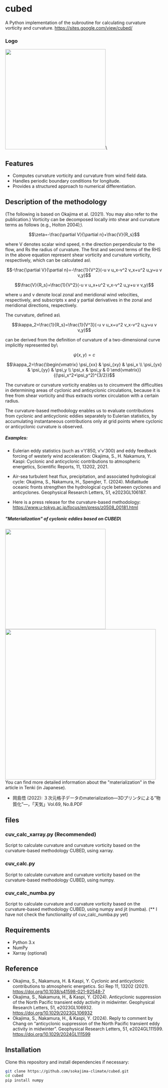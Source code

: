 # cubed
A Python implementation of the subroutine for calculating curvature vorticity and curvature.
https://sites.google.com/view/cubed/

### Logo
<img src="https://github.com/user-attachments/assets/5a5a4292-cb49-4b01-b888-4d3b6845b5bb" width="320">\

## Features
- Computes curvature vorticity and curvature from wind field data.
- Handles periodic boundary conditions for longitude.
- Provides a structured approach to numerical differentiation.

## Description of the methodology
(The following is based on Okajima et al. (2021). You may also refer to the publication.)
Vorticity can be decomposed locally into shear and curvature terms as follows (e.g., Holton 2004);\
```math
\zeta=-\frac{\partial V}{\partial n}+\frac{V}{R_s}
```
where V denotes scalar wind speed, n the direction perpendicular to the flow, and Rs the radius of curvature. The first and second terms of the RHS in the above equation represent shear vorticity and curvature vorticity, respectively, which can be calculated as\
```math
-\frac{\partial V}{\partial n}=-\frac{1}{V^2}(-u v u_x-v^2 v_x+u^2 u_y+u v v_y)
```
```math
\frac{V}{R_s}=\frac{1}{V^2}(-u v u_x+u^2 v_x-v^2 u_y+u v v_y)
```
where u and v denote local zonal and meridional wind velocities, respectively, and subscripts x and y partial derivatives in the zonal and meridional directions, respectively. 

The curvature, defined as\
```math
\kappa_2=\frac{1}{R_s}=\frac{1}{V^3}(-u v u_x+u^2 v_x-v^2 u_y+u v v_y)
```
can be derived from the definition of curvature of a two-dimensional curve implicitly represented by\
```math
\psi(x,y)=c
```
```math
\kappa_2=\frac{\begin{vmatrix}
  \psi_{xx} & \psi_{xy} & \psi_x \\
  \psi_{yx} & \psi_{yy} & \psi_y \\
  \psi_x & \psi_y & 0
\end{vmatrix}}{(\psi_x^2+\psi_y^2)^{3/2}}
```
The curvature or curvature vorticity enables us to circumvent the difficulties in determining areas of cyclonic and anticyclonic circulations, because it is free from shear vorticity and thus extracts vortex circulation with a certain radius.

The curvature-based methodology enables us to evaluate contributions from cyclonic and anticyclonic eddies separately to Eulerian statistics, by accumulating instantaneous contributions only at grid points where cyclonic or anticyclonic curvature is observed.

##### Examples:

- Eulerian eddy statistics (such as v't'850, v'v'300) and eddy feedback forcing of westerly wind acceleration: Okajima, S., H. Nakamura, Y. Kaspi: Cyclonic and anticyclonic contributions to atmospheric energetics, Scientific Reports, 11, 13202, 2021.
- Air-sea turbulent heat flux, precipitation, and associated hydrological cycle: Okajima, S., Nakamura, H., Spengler, T. (2024). Midlatitude oceanic fronts strengthen the hydrological cycle between cyclones and anticyclones. Geophysical Research Letters, 51, e2023GL106187.

- Here is a press release for the curvature-based methodology: https://www.u-tokyo.ac.jp/focus/en/press/z0508_00181.html

##### "Materialization" of cyclonic eddies based on CUBED\
<img src="https://github.com/user-attachments/assets/d52a92cc-1bdc-4b0e-9f27-85b4f79c712b" width="320">\
<img src="https://github.com/user-attachments/assets/14c2425a-4527-4650-9316-adcde1da3c20" width="480">\
You can find more detailed information about the "materialization" in the article in Tenki (in Japanese).
- 岡島悟 (2022): ３次元格子データのmaterialization―3Dプリンタによる”物質化”―，「天気」Vol.69, No.8.PDF

## files
### cuv_calc_xarray.py (Recommended)
Script to calculate curvature and curvature vorticity based on the curvature-based methodology CUBED, using xarray. 
### cuv_calc.py
Script to calculate curvature and curvature vorticity based on the curvature-based methodology CUBED, using numpy. 
### cuv_calc_numba.py
Script to calculate curvature and curvature vorticity based on the curvature-based methodology CUBED, using numpy and jit (numba).
(** I have not check the functionality of cuv_calc_numba.py yet)

## Requirements
- Python 3.x
- NumPy
- Xarray (optional)

## Reference
- Okajima, S., Nakamura, H. & Kaspi, Y. Cyclonic and anticyclonic contributions to atmospheric energetics. Sci Rep 11, 13202 (2021). https://doi.org/10.1038/s41598-021-92548-7
- Okajima, S., Nakamura, H., & Kaspi, Y. (2024). Anticyclonic suppression of the North Pacific transient eddy activity in midwinter. Geophysical Research Letters, 51, e2023GL106932. https://doi.org/10.1029/2023GL106932
- Okajima, S., Nakamura, H., & Kaspi, Y. (2024). Reply to comment by Chang on “anticyclonic suppression of the North Pacific transient eddy activity in midwinter”. Geophysical Research Letters, 51, e2024GL111599. https://doi.org/10.1029/2024GL111599

## Installation
Clone this repository and install dependencies if necessary:
```bash
git clone https://github.com/sokajima-climate/cubed.git
cd cubed
pip install numpy
